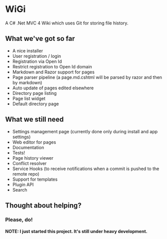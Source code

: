 WiGi
====

A C# .Net MVC 4 Wiki which uses Git for storing file history.

## What we've got so far

- A nice installer
- User registration / login
- Registration via Open Id
- Restrict registration to Open Id domain
- Markdown and Razor support for pages
- Page parser pipeline (a page.md.cshtml will be parsed by razor and then by markdown)
- Auto update of pages edited elsewhere
- Directory page listing
- Page list widget
- Default directory page

## What we still need

- Settings management page (currently done only during install and app settings)
- Web editor for pages
- Documentation
- Tests!
- Page history viewer
- Conflict resolver
- Service Hooks (to receive notifications when a commit is pushed to the remote repo) 
- Support for templates
- Plugin API
- Search

## Thought about helping?

### Please, do!


#### NOTE: I just started this project. It's still under heavy development.